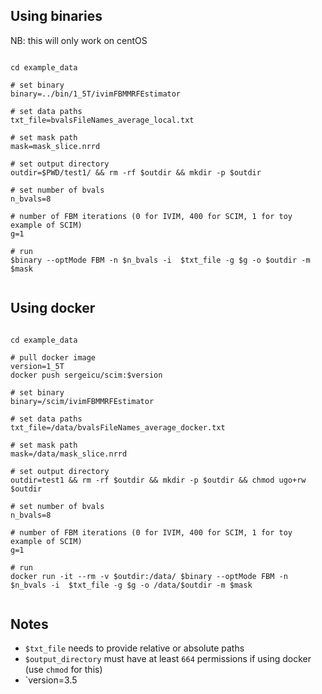 ## Using binaries 

NB: this will only work on centOS

```

cd example_data 

# set binary 
binary=../bin/1_5T/ivimFBMMRFEstimator

# set data paths 
txt_file=bvalsFileNames_average_local.txt

# set mask path 
mask=mask_slice.nrrd

# set output directory 
outdir=$PWD/test1/ && rm -rf $outdir && mkdir -p $outdir

# set number of bvals 
n_bvals=8

# number of FBM iterations (0 for IVIM, 400 for SCIM, 1 for toy example of SCIM) 
g=1 

# run 
$binary --optMode FBM -n $n_bvals -i  $txt_file -g $g -o $outdir -m $mask


```

## Using docker 

```

cd example_data 

# pull docker image
version=1_5T
docker push sergeicu/scim:$version

# set binary
binary=/scim/ivimFBMMRFEstimator

# set data paths 
txt_file=/data/bvalsFileNames_average_docker.txt

# set mask path 
mask=/data/mask_slice.nrrd

# set output directory 
outdir=test1 && rm -rf $outdir && mkdir -p $outdir && chmod ugo+rw $outdir

# set number of bvals 
n_bvals=8

# number of FBM iterations (0 for IVIM, 400 for SCIM, 1 for toy example of SCIM) 
g=1 

# run 
docker run -it --rm -v $outdir:/data/ $binary --optMode FBM -n $n_bvals -i  $txt_file -g $g -o /data/$outdir -m $mask


```



## Notes
- `$txt_file` needs to provide relative or absolute paths
- `$output_directory` must have at least `664` permissions if using docker (use `chmod` for this) 
- `version=3.5
